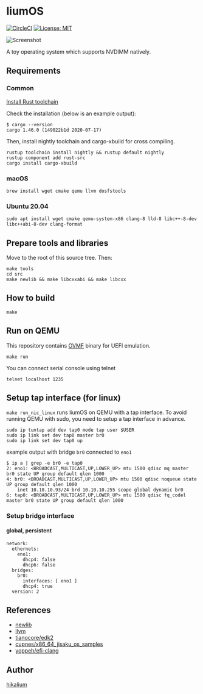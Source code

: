 # liumOS


[![CircleCI](https://circleci.com/gh/hikalium/liumos.svg?style=svg)](https://circleci.com/gh/hikalium/liumos)
[![License: MIT](https://img.shields.io/badge/License-MIT-yellow.svg)](https://opensource.org/licenses/MIT)

![Screenshot](https://github.com/hikalium/liumos/blob/master/docs/2019-11-24.png)


A toy operating system which supports NVDIMM natively.

## Requirements

### Common

[Install Rust toolchain](https://www.rust-lang.org/tools/install)

Check the installation (below is an example output):
```
$ cargo --version
cargo 1.46.0 (149022b1d 2020-07-17)
```

Then, install nightly toolchain and cargo-xbuild for cross compiling.

```
rustup toolchain install nightly && rustup default nightly
rustup component add rust-src
cargo install cargo-xbuild
```

### macOS

```
brew install wget cmake qemu llvm dosfstools
```

### Ubuntu 20.04

```
sudo apt install wget cmake qemu-system-x86 clang-8 lld-8 libc++-8-dev libc++abi-8-dev clang-format
```

## Prepare tools and libraries

Move to the root of this source tree. Then:

```
make tools
cd src
make newlib && make libcxxabi && make libcxx
```

## How to build

```
make
```

## Run on QEMU

This repository contains [OVMF](https://github.com/tianocore/tianocore.github.io/wiki/OVMF) binary for UEFI emulation.

```
make run
```

You can connect serial console using telnet

```
telnet localhost 1235
```

## Setup tap interface (for linux)

`make run_nic_linux` runs liumOS on QEMU with a tap interface.
To avoid running QEMU with sudo, you need to setup a tap interface in advance.

```
sudo ip tuntap add dev tap0 mode tap user $USER
sudo ip link set dev tap0 master br0
sudo ip link set dev tap0 up
```

example output with bridge `br0` connected to `eno1`
```
$ ip a | grep -e br0 -e tap0
2: eno1: <BROADCAST,MULTICAST,UP,LOWER_UP> mtu 1500 qdisc mq master br0 state UP group default qlen 1000
4: br0: <BROADCAST,MULTICAST,UP,LOWER_UP> mtu 1500 qdisc noqueue state UP group default qlen 1000
    inet 10.10.10.93/24 brd 10.10.10.255 scope global dynamic br0
6: tap0: <BROADCAST,MULTICAST,UP,LOWER_UP> mtu 1500 qdisc fq_codel master br0 state UP group default qlen 1000
```

### Setup bridge interface

#### global, persistent
```
network:
  ethernets:
    eno1:
      dhcp4: false
      dhcp6: false
  bridges:
    br0:
      interfaces: [ eno1 ]
      dhcp4: true
  version: 2
```

## References
- [newlib](https://sourceware.org/newlib/)
- [llvm](https://llvm.org/)
- [tianocore/edk2](https://github.com/tianocore/edk2)
- [cupnes/x86_64_jisaku_os_samples](https://github.com/cupnes/x86_64_jisaku_os_samples)
- [yoppeh/efi-clang](https://github.com/yoppeh/efi-clang)

## Author
[hikalium](https://github.com/hikalium)

